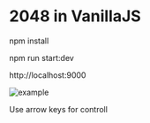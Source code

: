 # 2048 in VanillaJS 

npm install

npm run start:dev

http://localhost:9000

![example](https://user-images.githubusercontent.com/2909640/36898553-6edd654c-1e2c-11e8-91d7-5d3c234b5659.gif)

Use arrow keys for controll